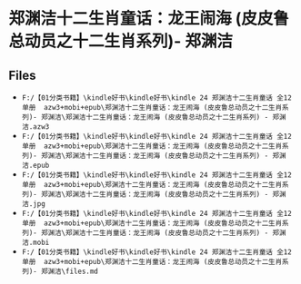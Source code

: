 # 郑渊洁十二生肖童话：龙王闹海 (皮皮鲁总动员之十二生肖系列)- 郑渊洁

## Files

- `F:/【01分类书籍】\kindle好书\kindle好书\kindle 24 郑渊洁十二生肖童话 全12单册  azw3+mobi+epub\郑渊洁十二生肖童话：龙王闹海 (皮皮鲁总动员之十二生肖系列)- 郑渊洁\郑渊洁十二生肖童话：龙王闹海 (皮皮鲁总动员之十二生肖系列) - 郑渊洁.azw3`
- `F:/【01分类书籍】\kindle好书\kindle好书\kindle 24 郑渊洁十二生肖童话 全12单册  azw3+mobi+epub\郑渊洁十二生肖童话：龙王闹海 (皮皮鲁总动员之十二生肖系列)- 郑渊洁\郑渊洁十二生肖童话：龙王闹海 (皮皮鲁总动员之十二生肖系列) - 郑渊洁.epub`
- `F:/【01分类书籍】\kindle好书\kindle好书\kindle 24 郑渊洁十二生肖童话 全12单册  azw3+mobi+epub\郑渊洁十二生肖童话：龙王闹海 (皮皮鲁总动员之十二生肖系列)- 郑渊洁\郑渊洁十二生肖童话：龙王闹海 (皮皮鲁总动员之十二生肖系列) - 郑渊洁.jpg`
- `F:/【01分类书籍】\kindle好书\kindle好书\kindle 24 郑渊洁十二生肖童话 全12单册  azw3+mobi+epub\郑渊洁十二生肖童话：龙王闹海 (皮皮鲁总动员之十二生肖系列)- 郑渊洁\郑渊洁十二生肖童话：龙王闹海 (皮皮鲁总动员之十二生肖系列) - 郑渊洁.mobi`
- `F:/【01分类书籍】\kindle好书\kindle好书\kindle 24 郑渊洁十二生肖童话 全12单册  azw3+mobi+epub\郑渊洁十二生肖童话：龙王闹海 (皮皮鲁总动员之十二生肖系列)- 郑渊洁\files.md`
